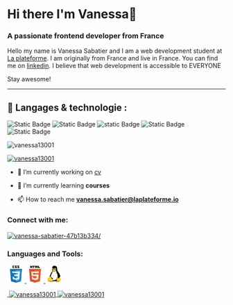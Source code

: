 # Hi there I'm Vanessa👋
### A passionate frontend developer from France

<!--
**vanessa13001/vanessa13001** is a ✨ _special_ ✨ repository because its `README.md` (this file) appears on your GitHub profile.-->

Hello my name is Vanessa Sabatier and I am a web development student at [La plateforme](https://laplateforme.io/). I am originally from France and live in France. You can find me on [linkedin](https://www.linkedin.com/in/vanessa-sabatier-47b13b334/).
I believe that web development is accessible to EVERYONE

Stay awesome!

---
## 🔧 Langages & technologie :
![Static Badge](https://img.shields.io/badge/code-html5-orange?style=plastic&logo=html5)
![Static Badge](https://img.shields.io/badge/code-css-blue?style=plastic&logo=css3&logoColor=blue)
![static Badge](https://img.shields.io/badge/OS-Linux-informational?style=plastic&logo=linux&logoColor=yellow&color=yellow)
![Static Badge](https://img.shields.io/badge/code-Git-blue?style=plastic&logo=Git&logoColor=orange)
![Static Badge](https://img.shields.io/badge/Tools-WordPress-blue?style=plastic&logo=Wordpress)



<p align="left"> <img src="https://komarev.com/ghpvc/?username=vanessa13001&label=Profile%20views&color=0e75b6&style=flat" alt="vanessa13001" /> </p>

<p align="left"> <a href="https://github.com/ryo-ma/github-profile-trophy"><img src="https://github-profile-trophy.vercel.app/?username=vanessa13001" alt="vanessa13001" /></a> </p>

- 🔭 I’m currently working on [cv](https://github.com/vanessa13001/cv)

- 🌱 I’m currently learning **courses**

- 📫 How to reach me **vanessa.sabatier@laplateforme.io**

<h3 align="left">Connect with me:</h3>
<p align="left">
<a href="https://linkedin.com/in/vanessa-sabatier-47b13b334/" target="blank"><img align="center" src="https://raw.githubusercontent.com/rahuldkjain/github-profile-readme-generator/master/src/images/icons/Social/linked-in-alt.svg" alt="vanessa-sabatier-47b13b334/" height="30" width="40" /></a>
</p>

### Languages and Tools:
<p align="left"> <a href="https://www.w3schools.com/css/" target="_blank" rel="noreferrer"> <img src="https://raw.githubusercontent.com/devicons/devicon/master/icons/css3/css3-original-wordmark.svg" alt="css3" width="40" height="40"/> </a> <a href="https://www.w3.org/html/" target="_blank" rel="noreferrer"> <img src="https://raw.githubusercontent.com/devicons/devicon/master/icons/html5/html5-original-wordmark.svg" alt="html5" width="40" height="40"/> </a> <a href="https://www.linux.org/" target="_blank" rel="noreferrer"> <img src="https://raw.githubusercontent.com/devicons/devicon/master/icons/linux/linux-original.svg" alt="linux" width="40" height="40"/> </a> </p>

<a href="">
&nbsp;<img align="center" src="https://github-readme-stats.vercel.app/api?username=vanessa13001&show_icons=true&locale=en" alt="vanessa13001" />
</a>

<a href="">
<img align="center" src="https://github-readme-streak-stats.herokuapp.com/?user=vanessa13001&" alt="vanessa13001" />
</a>

